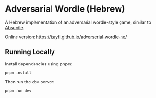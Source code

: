 # Adversarial Wordle (Hebrew)

A Hebrew implementation of an adversarial wordle-style game, similar to [Absurdle](https://qntm.org/absurdle).

Online version: https://itayfi.github.io/adverserial-wordle-he/

## Running Locally

Install dependencies using pnpm:

```shell
pnpm install
```

Then run the dev server:
```shell
pnpm run dev
```